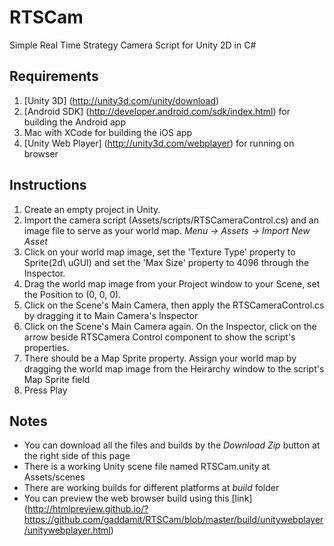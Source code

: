 RTSCam
======

Simple Real Time Strategy Camera Script for Unity 2D in C# 

Requirements
------
1. [Unity 3D] (http://unity3d.com/unity/download)
2. [Android SDK] (http://developer.android.com/sdk/index.html) for building the Android app
3. Mac with XCode for building the iOS app
4. [Unity Web Player] (http://unity3d.com/webplayer) for running on browser

Instructions
------
1. Create an empty project in Unity.
2. Import the camera script (Assets/scripts/RTSCameraControl.cs) and an image file to serve as your world map. *Menu -> Assets -> Import New Asset*
3. Click on your world map image, set the 'Texture Type' property to Sprite(2d\ uGUI) and set the 'Max Size' property to 4096 through the Inspector.
4. Drag the world map image from your Project window to your Scene, set the Position to (0, 0, 0).
5. Click on the Scene's Main Camera, then apply the RTSCameraControl.cs by dragging it to Main Camera's Inspector
6. Click on the Scene's Main Camera again. On the Inspector, click on the arrow beside RTSCamera Control component to show the script's properties.
7. There should be a Map Sprite property. Assign your world map by dragging the world map image from the Heirarchy window to the script's Map Sprite field
8. Press Play

Notes
------
- You can download all the files and builds by the *Download Zip* button at the right side of this page
- There is a working Unity scene file named RTSCam.unity at Assets/scenes
- There are working builds for different platforms at *build* folder
- You can preview the web browser build using this [link] (http://htmlpreview.github.io/?https://github.com/gaddamit/RTSCam/blob/master/build/unitywebplayer/unitywebplayer.html)
